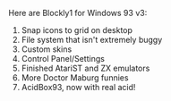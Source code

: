 Here are Blockly1 for Windows 93 v3:
1. Snap icons to grid on desktop
2. File system that isn't extremely buggy
3. Custom skins
4. Control Panel/Settings
5. Finished AtariST and ZX emulators
6. More Doctor Maburg funnies
7. AcidBox93, now with real acid!
